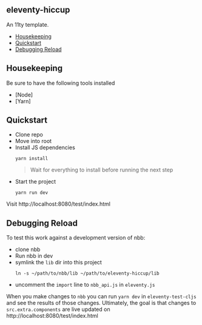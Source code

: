 ##  eleventy-hiccup


An 11ty template.

- [Housekeeping]
- [Quickstart]
- [Debugging Reload]

## Housekeeping

Be sure to have the following tools installed

- [Node]
- [Yarn]

## Quickstart

- Clone repo
- Move into root
- Install JS dependencies
  ```command
  yarn install
  ```
  > Wait for everything to install before running the next step
- Start the project
  ```command
  yarn run dev
  ```

Visit http://localhost:8080/test/index.html

## Debugging Reload

To test this work against a development version of nbb:

- clone nbb
- Run nbb in dev
- symlink the `lib` dir into this project
  ```command
  ln -s ~/path/to/nbb/lib ~/path/to/eleventy-hiccup/lib
  ```
- uncomment the `import` line to `nbb_api.js` in `eleventy.js`

When you make changes to `nbb` you can run `yarn dev` in `eleventy-test-cljs` and
see the results of those changes.  Ultimately, the goal is that changes to
`src.extra.components` are live updated on http://localhost:8080/test/index.html

[Housekeeping]: #housekeeping
[Quickstart]: #quickstart
[Debugging Reload]: #debugging-reload
